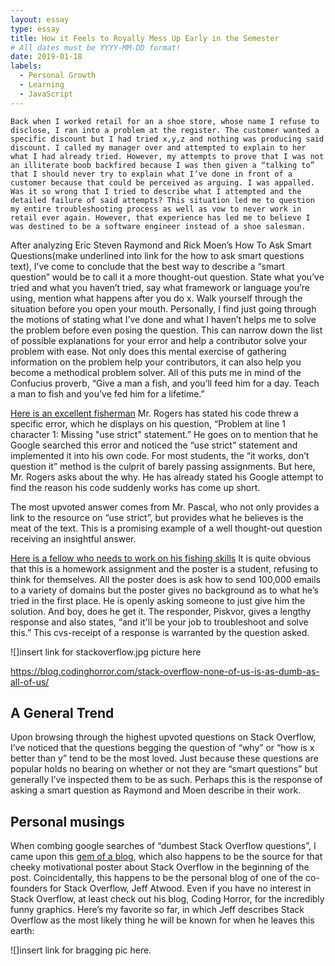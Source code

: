 ```yaml
---
layout: essay
type: essay
title: How it Feels to Royally Mess Up Early in the Semester
# All dates must be YYYY-MM-DD format!
date: 2019-01-18
labels:
  - Personal Growth
  - Learning
  - JavaScript
---
```

	Back when I worked retail for an a shoe store, whose name I refuse to disclose, I ran into a problem at the register. The customer wanted a specific discount but I had tried x,y,z and nothing was producing said discount. I called my manager over and attempted to explain to her what I had already tried. However, my attempts to prove that I was not an illiterate boob backfired because I was then given a “talking to” that I should never try to explain what I’ve done in front of a customer because that could be perceived as arguing. I was appalled. Was it so wrong that I tried to describe what I attempted and the detailed failure of said attempts? This situation led me to question my entire troubleshooting process as well as vow to never work in retail ever again. However, that experience has led me to believe I was destined to be a software engineer instead of a shoe salesman. 
   
   After analyzing Eric Steven Raymond and Rick Moen’s How To Ask Smart Questions(make underlined into link for the how to ask smart questions text), I’ve come to conclude that the best way to describe a “smart question” would be to call it a more thought-out question. State what you’ve tried and what you haven’t tried, say what framework or language you’re using, mention what happens after you do x. Walk yourself through the situation before you open your mouth. Personally, I find just going through the motions of stating what I’ve done and what I haven’t helps me to solve the problem before even posing the question. This can narrow down the list of possible explanations for your error and help a contributor solve your problem with ease. Not only does this mental exercise of gathering information on the problem help your contributors, it can also help you become a methodical problem solver. All of this puts me in mind of the Confucius proverb, “Give a man a fish, and you’ll feed him for a day. Teach a man to fish and you’ve fed him for a lifetime.”

[Here is an excellent fisherman](https://stackoverflow.com/questions/1335851/what-does-use-strict-do-in-javascript-and-what-is-the-reasoning-behind-it)
Mr. Rogers has stated his code threw a specific error, which he displays on his question, “Problem at line 1 character 1: Missing "use strict" statement.” He goes on to mention that he Google searched this error and noticed the “use strict” statement and implemented it into his own code. For most students, the “it works, don’t question it” method is the culprit of barely passing assignments. But here, Mr. Rogers asks about the why. He has already stated his Google attempt to find the reason his code suddenly works has come up short.

The most upvoted answer comes from Mr. Pascal, who not only provides a link to the resource on “use strict”, but provides what he believes is the meat of the text. This is a promising example of a well thought-out question receiving an insightful answer.

[Here is a fellow who needs to work on his fishing skills](https://stackoverflow.com/questions/3905734/how-to-send-100-000-emails-weekly)	It is quite obvious that this is a homework assignment and the poster is a student, refusing to think for themselves. All the poster does is ask how to send 100,000 emails to a variety of domains but the poster gives no background as to what he’s tried in the first place. He is openly asking someone to just give him the solution. And boy, does he get it. The responder, Piskvor, gives a lengthy response and also states, “and it'll be your job to troubleshoot and solve this.” This cvs-receipt of a response is warranted by the question asked. 


![]insert link for stackoverflow.jpg picture here

https://blog.codinghorror.com/stack-overflow-none-of-us-is-as-dumb-as-all-of-us/

## A General Trend
Upon browsing through the highest upvoted questions on Stack Overflow, I’ve noticed that the questions begging the question of “why” or “how is x better than y” tend to be the most loved. Just because these questions are popular holds no bearing on whether or not they are “smart questions” but generally I’ve inspected them to be as such. Perhaps this is the response of asking a smart question as Raymond and Moen describe in their work. 

## Personal musings
When combing google searches of “dumbest Stack Overflow questions”, I came upon this [gem of a blog](https://blog.codinghorror.com), which also happens to be the source for that cheeky motivational poster about Stack Overflow in the beginning of the post. Coincidentally, this happens to be the personal blog of one of the co-founders for Stack Overflow, Jeff Atwood. Even if you have no interest in Stack Overflow, at least check out his blog, Coding Horror, for the incredibly funny graphics. Here’s my favorite so far, in which Jeff describes Stack Overflow as the most likely thing he will be known for when he leaves this earth:

![]insert link for bragging pic here.

